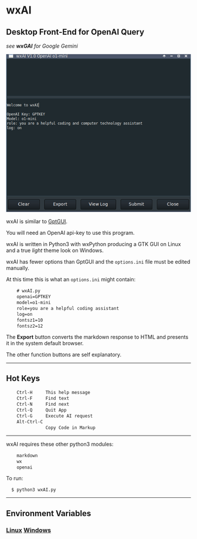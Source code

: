 # wxAI
## Desktop Front-End for OpenAI Query

_see **wxGAI** for Google Gemini_

![wxAI](images/wxAI_1.png "wxAI")

wxAI is similar to [GptGUI](https://github.com/MLeidel/GptGUI "Git Website").

You will need an OpenAI api-key to use this program.

wxAI is written in Python3 with wxPython producing a GTK GUI
on Linux and a true _light_ theme look on Windows.

wxAI has fewer options than GptGUI and the `options.ini` file must be edited manually.

At this time this is what an `options.ini` might contain:

        # wxAI.py
        openai=GPTKEY
        model=o1-mini
        role=you are a helpful coding assistant
        log=on
        fontsz1=10
        fontsz2=12

The **Export** button converts the markdown response to HTML and presents it in the
system default browser. 

The other function buttons are self explanatory.

---

## Hot Keys

        Ctrl-H     This help message
        Ctrl-F     Find text
        Ctrl-N     Find next
        Ctrl-Q     Quit App
        Ctrl-G     Execute AI request
        Alt-Ctrl-C
                   Copy Code in Markup
---

wxAI requires these other python3 modules:

        markdown
        wx
        openai

To run:

      $ python3 wxAI.py
    
---

## Environment Variables

### [Linux](https://linuxize.com/post/how-to-set-and-list-environment-variables-in-linux/ "How To") [Windows](https://superuser.com/questions/949560/how-do-i-set-system-environment-variables-in-windows-10/ "How To")



